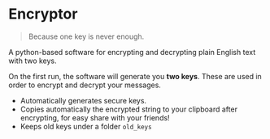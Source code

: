 # Encryptor

> Because one key is never enough.

A python-based software for encrypting and decrypting plain English text with two keys.

On the first run, the software will generate you **two keys**. These are used in order to encrypt and decrypt your messages.

* Automatically generates secure keys.
* Copies automatically the encrypted string to your clipboard after encrypting, for easy share with your friends!
* Keeps old keys under a folder `old_keys`

